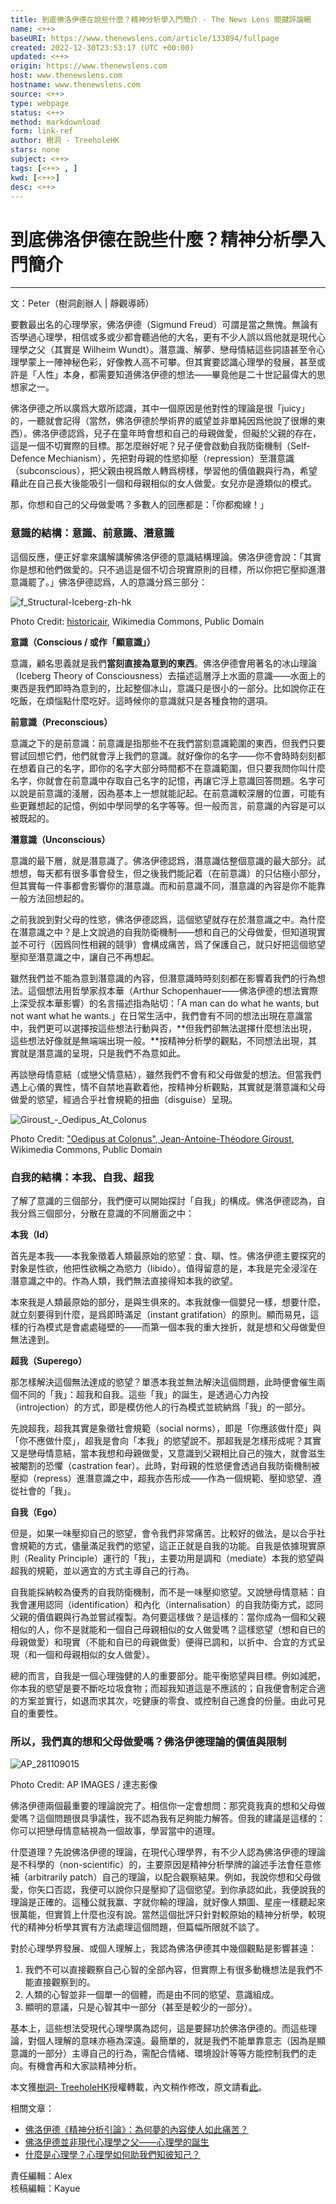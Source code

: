 ```yaml
---
title: 到底佛洛伊德在說些什麼？精神分析學入門簡介 - The News Lens 關鍵評論網
name: <++>
baseURI: https://www.thenewslens.com/article/133894/fullpage
created: 2022-12-30T23:53:17 (UTC +00:00)
updated: <++>
origin: https://www.thenewslens.com
host: www.thenewslens.com
hostname: www.thenewslens.com
source: <++>
type: webpage
status: <++>
method: markdownload
form: link-ref
author: 樹洞 - TreeholeHK
stars: none
subject: <++>
tags: [<++> , ]
kwd: [<++>]
desc: <++>
---
```


# 到底佛洛伊德在說些什麼？精神分析學入門簡介

___

文：Peter（樹洞創辦人 | 靜觀導師）

要數最出名的心理學家，佛洛伊德（Sigmund Freud）可謂是當之無愧。無論有否學過心理學，相信或多或少都會聽過他的大名，更有不少人誤以爲他就是現代心理學之父（其實是 Wilheim Wundt）。潛意識、解夢、戀母情結這些詞語甚至令心理學蒙上一陣神秘色彩，好像教人高不可攀。但其實要認識心理學的發展，甚至或許是「人性」本身，都需要知道佛洛伊德的想法——畢竟他是二十世記最偉大的思想家之一。

佛洛伊德之所以廣爲大眾所認識，其中一個原因是他對性的理論是很「juicy」的，一聽就會記得（當然，佛洛伊德於學術界的威望並非單純因爲他說了很爆的東西）。佛洛伊德認爲，兒子在童年時會想和自己的母親做愛，但礙於父親的存在，這是一個不切實際的目標。那怎麼辦好呢？兒子便會啟動自我防衛機制（Self-Defence Mechianism），先把對母親的性慾抑壓（repression）至潛意識（subconscious），把父親由視爲敵人轉爲榜樣，學習他的價值觀與行為，希望藉此在自己長大後能吸引一個和母親相似的女人做愛。女兒亦是遵類似的模式。

那，你想和自己的父母做愛嗎？多數人的回應都是：「你都痴線！」

### 意識的結構：意識、前意識、潛意識

這個反應，便正好拿來講解講解佛洛伊德的意識結構理論。佛洛伊德會說：「其實你是想和他們做愛的。只不過這是個不切合現實原則的目標，所以你把它壓抑進潛意識罷了。」佛洛伊德認爲，人的意識分爲三部分：

![f_Structural-Iceberg-zh-hk][fig1]

Photo Credit: [historicair][1], Wikimedia Commons, Public Domain

**意識（Conscious / 或作「顯意識」）**

意識，顧名思義就是我們**當刻直接為意到的東西**。佛洛伊德會用著名的冰山理論（Iceberg Theory of Consciousness）去描述這層浮上水面的意識——水面上的東西是我們即時為意到的，比起整個冰山，意識只是很小的一部分。比如說你正在吃飯，在煩惱點什麼吃好。這時候你的意識就只是各種食物的選項。

**前意識（Preconscious）**

意識之下的是前意識：前意識是指那些不在我們當刻意識範圍的東西，但我們只要嘗試回想它們，他們就會浮上我們的意識。就好像你的名字——你不會時時刻刻都在想着自己的名字，即你的名字大部分時間都不在意識範圍，但只要我問你叫什麼名字，你就會在前意識中存取自己名字的記憶，再讓它浮上意識回答問題。名字可以說是前意識的淺層，因為基本上一想就能記起。在前意識較深層的位置，可能有些更難想起的記憶，例如中學同學的名字等等。但一般而言，前意識的內容是可以被既起的。

**潛意識（Unconscious）**

意識的最下層，就是潛意識了。佛洛伊德認爲，潛意識估整個意識的最大部分。試想想，每天都有很多事會發生，但之後我們能記着（在前意識）的只佔極小部分，但其實每一件事都會影響你的潛意識。而和前意識不同，潛意識的內容是你不能靠一般方法回想起的。

之前我說到對父母的性慾，佛洛伊德認爲，這個慾望就存在於潛意識之中。為什麼在潛意識之中？是上文說過的自我防衛機制——想和自己的父母做愛，但知道現實並不可行（因爲同性相親的競爭）會構成痛苦，爲了保護自己，就只好把這個慾望壓抑至潛意識之中，讓自己不再想起。

雖然我們並不能為意到潛意識的內容，但潛意識時時刻刻都在影響着我們的行為想法。這個想法用哲學家叔本華（Arthur Schopenhauer——佛洛伊德的想法實際上深受叔本華影響）的名言描述指為貼切：「A man can do what he wants, but not want what he wants.」在日常生活中，我們會有不同的想法出現在意識當中，我們更可以選擇按這些想法行動與否，**但我們卻無法選擇什麼想法出現，這些想法好像就是無端端出現一般。**按精神分析學的觀點，不同想法出現，其實就是潛意識的呈現，只是我們不為意如此。

再談戀母情意結（或戀父情意結），雖然我們不會有和父母做愛的想法。但當我們遇上心儀的異性，情不自禁地喜歡着他，按精神分析觀點，其實就是潛意識和父母做愛的慾望，經過合乎社會規範的扭曲（disguise）呈現。

![Giroust_-_Oedipus_At_Colonus][fig2]

Photo Credit: ["Oedipus at Colonus", Jean-Antoine-Théodore Giroust][2], Wikimedia Commons, Public Domain

### 自我的結構：本我、自我、超我

了解了意識的三個部分，我們便可以開始探討「自我」的構成。佛洛伊德認為，自我分爲三個部分，分散在意識的不同層面之中：

**本我（Id）**

首先是本我——本我象徵着人類最原始的慾望：食、瞓、性。佛洛伊德主要探究的對象是性欲，他把性欲稱之為慾力（libido）。值得留意的是，本我是完全浸淫在潛意識之中的。作為人類，我們無法直接得知本我的欲望。

本來我是人類最原始的部分，是與生俱來的。本我就像一個嬰兒一樣，想要什麼，就立刻要得到什麼，是爲即時滿足（instant gratifation）的原則。顯而易見，這樣的行為模式是會處處碰壁的——而第一個本我的重大挫折，就是想和父母做愛但無法達到。

**超我（Superego）**

那怎樣解決這個無法達成的慾望？單憑本我並無法解決這個問題，此時便會催生兩個不同的「我」：超我和自我。這些「我」的誕生，是透過心力內投（introjection）的方式，即是模仿他人的行為模式並統納爲「我」的一部分。

先說超我，超我其實是象徵社會規範（social norms），即是「你應該做什麼」與「你不應做什麼」，超我是會向「本我」的慾望說不。那超我是怎樣形成呢？其實又是戀母情意結，當本我想和母親做愛，又意識到父親相比自己的強大，就會滋生被閹割的恐懼（castration fear）。此時，對母親的性慾便會透過自我防衛機制被壓抑（repress）進潛意識之中，超我亦告形成——作為一個規範、壓抑慾望、遵從社會的「我」。

**自我（Ego）**

但是，如果一味壓抑自己的慾望，會令我們非常痛苦。比較好的做法，是以合乎社會規範的方式，儘量滿足我們的慾望，這正正就是自我的功能。自我是依據現實原則（Reality Principle）運行的「我」，主要功用是調和（mediate）本我的慾望與超我的規範，並以適宜的方式主導自己的行為。

自我能採納較為優秀的自我防衛機制，而不是一味壓抑慾望。又說戀母情意結：自我會運用認同（identification）和內化（internalisation）的自我防衛方式，認同父親的價值觀與行為並嘗試複製。為何要這樣做？是這樣的：當你成為一個和父親相似的人，你不是就能和一個自己母親相似的女人做愛嗎？這樣慾望（想和自已的母親做愛）和現實（不能和自已的母親做愛）便得已調和，以折中、合宜的方式呈現（和一個和母親相似的女人做愛）。

總的而言，自我是一個心理強健的人的重要部分。能平衡慾望與目標。例如減肥，你本我的慾望是要不斷吃垃圾食物；而超我知道這是不應該的；自我便會制定合適的方案並實行，如退而求其次，吃健康的零食、或控制自己進食的份量。由此可見自的重要性。

### 所以，我們真的想和父母做愛嗎？佛洛伊德理論的價值與限制

![AP_281109015][fig3]

Photo Credit: AP IMAGES / 達志影像

佛洛伊德兩個最重要的理論說完了。相信你一定會想問：那究竟我真的想和父母做愛嗎？這個問題很具爭議性，我不認為我有足夠能力解答。但我的建議是這樣的：你可以把戀母情意結視為一個故事，學習當中的道理。

什麼道理？先說佛洛伊德的理論，在現代心理學界，有不少人認為佛洛伊德的理論是不科學的（non-scientific）的，主要原因是精神分析學牌的論述手法會任意修補（arbitrarily patch）自己的理論，以配合觀察結果。例如，我說你想和父母做愛，你矢口否認，我便可以說你只是壓抑了這個慾望。到你承認如此，我便說我的理論是正確的。這種公就我赢、字就你輸的理論，就好像人類圖、星座一樣聽起來很萬能，但實質上什麼也沒有說。當然這個批評只針對較原始的精神分析學，較現代的精神分析學其實有方法處理這個問題，但篇幅所限就不談了。

對於心理學界發展、或個人理解上，我認為佛洛伊德其中幾個觀點是影響甚遠：

1.  我們不可以直接觀察自己心智的全部內容，但實際上有很多動機想法是我們不能直接觀察到的。
2.  人類的心智並非一個單一的個體，而是由不同的慾望、意識組成。
3.  顯明的意議，只是心智其中一部分（甚至是較少的一部分）。

基本上，這些想法受現代心理學廣為認何，這是要歸功於佛洛伊德的。而這些理論，對個人理解的意味亦極為深遠。最簡單的，就是我們不能單靠意志（因為是顯意識的一部分）主導自己的行為，需配合情緒、環境設計等等方能控制我們的走向。有機會再和大家談精神分析。

本文獲[樹洞- TreeholeHK][3]授權轉載，內文稍作修改，原文請看[此][4]。

相關文章：

- [佛洛伊德《精神分析引論》：為何夢的內容使人如此痛苦？][5]
- [佛洛伊德並非現代心理學之父——心理學的誕生][6]
- [什麼是心理學？心理學如何助我們知彼知己？][7]

責任編輯：Alex  
核稿編輯：Kayue

[fig1]: assets/c02.s03.1/iauf1tb0oelfuoiuu6ht83chq887za.png
[fig2]: assets/c02.s03.1/699yvem7j39t053xgpd9pjby67fj5o.jpeg
[fig3]: assets/c02.s03.1/4co3a066w5r5h7gdtsrelkrzv0wnce.jpg

[1]: https://upload.wikimedia.org/wikipedia/commons/b/bc/Structural-Iceberg-zh-hk.svg "historicair"
[2]: https://commons.wikimedia.org/wiki/File:Giroust_-_Oedipus_At_Colonus.JPG "\"Oedipus at Colonus\", Jean-Antoine-Théodore Giroust"
[3]: https://www.facebook.com/hktreehole/ "澍洞- TreeholeHK"
[4]: https://treehole.hk/psychology/%e4%bd%9b%e6%b4%9b%e4%bc%8a%e5%be%b7-%e7%b2%be%e7%a5%9e%e5%88%86%e6%9e%90%e5%ad%b8-sigmund-freud/ "此"
[5]: https://www.thenewslens.com/article/110608 "佛洛伊德《精神分析引論》：為何夢的內容使人如此痛苦？"
[6]: https://www.thenewslens.com/article/132617 "佛洛伊德並非現代心理學之父——心理學的誕生"
[7]: https://www.thenewslens.com/article/132034 "什麼是心理學？心理學如何助我們知彼知己？"

